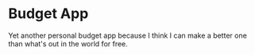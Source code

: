 # Budget App

Yet another personal budget app because I think I can make a better one than what's out in the world for free.
